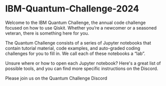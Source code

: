# IBM-Quantum-Challenge-2024
Welcome to the IBM Quantum Challenge, the annual code challenge focused on how to use Qiskit. Whether you’re a newcomer or a seasoned veteran, there is something here for you.

The Quantum Challenge consists of a series of Jupyter notebooks that contain tutorial material, code examples, and auto-graded coding challenges for you to fill in. We call each of these notebooks a “lab”.

Unsure where or how to open each Jupyter notebook? Here's a great list of possible tools, and you can find more specific instructions on the Discord.

Please join us on the Quantum Challenge Discord
